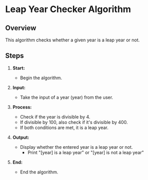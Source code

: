 # Leap Year Checker Algorithm

## Overview

This algorithm checks whether a given year is a leap year or not.

## Steps

1. **Start:**
   - Begin the algorithm.
  
2. **Input:**
    - Take the input of a year (year) from the user.
  
3. **Process:**
   - Check if the year is divisible by 4.
   - If divisible by 100, also check if it's divisible by 400.
   - If both conditions are met, it is a leap year.

4. **Output:**
    - Display whether the entered year is a leap year or not.
      - Print "[year] is a leap year" or "[year] is not a leap year"
  
5. **End:**
   - End the algorithm.

